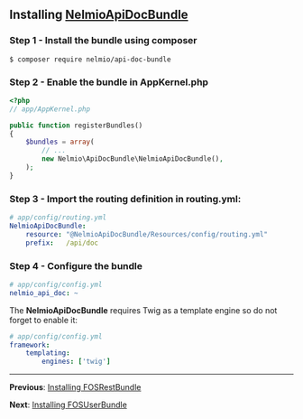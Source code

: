 ## Installing [NelmioApiDocBundle](https://github.com/nelmio/NelmioApiDocBundle)
### Step 1 - Install the bundle using composer

```
$ composer require nelmio/api-doc-bundle

```

### Step 2 - Enable the bundle in AppKernel.php

```php
<?php
// app/AppKernel.php

public function registerBundles()
{
    $bundles = array(
        // ...
        new Nelmio\ApiDocBundle\NelmioApiDocBundle(),
    );
}
```

### Step 3 - Import the routing definition in routing.yml:
```yaml
# app/config/routing.yml
NelmioApiDocBundle:
    resource: "@NelmioApiDocBundle/Resources/config/routing.yml"
    prefix:   /api/doc
```

### Step 4 - Configure the bundle
```yaml
# app/config/config.yml
nelmio_api_doc: ~
```

The **NelmioApiDocBundle** requires Twig as a template engine so do not forget to enable it:
```yaml
# app/config/config.yml
framework:
    templating:
        engines: ['twig']
```

---

**Previous**: [Installing FOSRestBundle](2_installing_fos_rest.md)

**Next**: [Installing FOSUserBundle](4_installing_fos_user.md)
